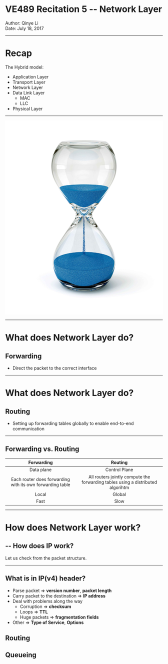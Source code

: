 <!-- page_number: true -->

# VE489 Recitation 5 -- Network Layer
Author: Qinye Li  
Date: July 18, 2017

---

# Recap

The Hybrid model:

* Application Layer
* Transport Layer
* Network Layer
* Data Link Layer
	* MAC
	* LLC
* Physical Layer

---

![10%](./hourglass.jpg)

---

# What does Network Layer do?

## Forwarding
* Direct the packet to the correct interface

---

# What does Network Layer do?

## Routing
* Setting up forwarding tables globally to enable end-to-end communication

---

## Forwarding vs. Routing

|Forwarding|Routing|
|:-:|:-:|
|Data plane|Control Plane|
|Each router does forwarding with its own forwarding table|All routers jointly compute the forwarding tables using a distributed algorihtm|
|Local|Global|
|Fast|Slow|

---

# How does Network Layer work?
## -- How does IP work?

Let us check from the packet structure.

---

## What is in IP(v4) header?

* Parse packet => **version number**, **packet length**
* Carry packet to the destination => **IP address**
* Deal with problems along the way
	* Corruption => **checksum**
	* Loops => **TTL**
	* Huge packets => **fragmentation fields**
* Other => **Type of Service**, **Options**


## Routing
## Queueing